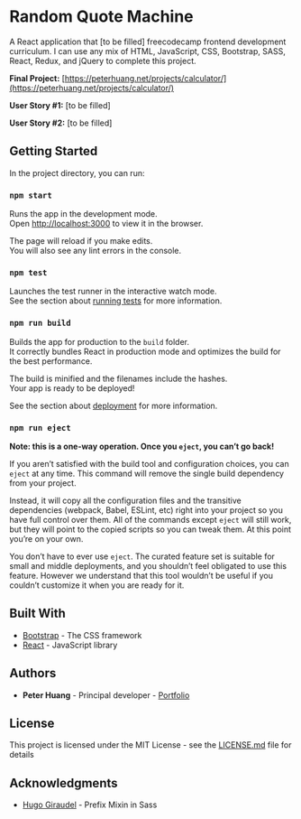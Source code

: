 # Random Quote Machine

A React application that [to be filled] freecodecamp frontend development curriculum. I can use any mix of HTML, JavaScript, CSS, Bootstrap, SASS, React, Redux, and jQuery to complete this project.

**Final Project:** [https://peterhuang.net/projects/calculator/](https://peterhuang.net/projects/calculator/)

**User Story #1:** [to be filled]

**User Story #2:** [to be filled]

## Getting Started

In the project directory, you can run:

### `npm start`

Runs the app in the development mode.<br />
Open [http://localhost:3000](http://localhost:3000) to view it in the browser.

The page will reload if you make edits.<br />
You will also see any lint errors in the console.

### `npm test`

Launches the test runner in the interactive watch mode.<br />
See the section about [running tests](https://facebook.github.io/create-react-app/docs/running-tests) for more information.

### `npm run build`

Builds the app for production to the `build` folder.<br />
It correctly bundles React in production mode and optimizes the build for the best performance.

The build is minified and the filenames include the hashes.<br />
Your app is ready to be deployed!

See the section about [deployment](https://facebook.github.io/create-react-app/docs/deployment) for more information.

### `npm run eject`

**Note: this is a one-way operation. Once you `eject`, you can’t go back!**

If you aren’t satisfied with the build tool and configuration choices, you can `eject` at any time. This command will remove the single build dependency from your project.

Instead, it will copy all the configuration files and the transitive dependencies (webpack, Babel, ESLint, etc) right into your project so you have full control over them. All of the commands except `eject` will still work, but they will point to the copied scripts so you can tweak them. At this point you’re on your own.

You don’t have to ever use `eject`. The curated feature set is suitable for small and middle deployments, and you shouldn’t feel obligated to use this feature. However we understand that this tool wouldn’t be useful if you couldn’t customize it when you are ready for it.

## Built With

- [Bootstrap](http://www.dropwizard.io/1.0.2/docs/) - The CSS framework
- [React](https://reactjs.org/) - JavaScript library

## Authors

- **Peter Huang** - Principal developer - [Portfolio](https://www.peterhuang.net/)

## License

This project is licensed under the MIT License - see the [LICENSE.md](LICENSE.md) file for details

## Acknowledgments

- [Hugo Giraudel](https://hugogiraudel.com/) - Prefix Mixin in Sass
